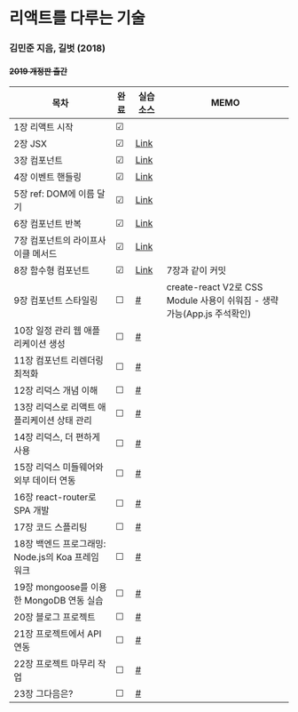 # 리액트를 다루는 기술
### 김민준 지음, 길벗 (2018) 
#### ~~2019 개정판 출간~~

| 목차                                            | 완료 | 실습소스 | MEMO |
| ---------------------------------------------- | ------- | -------------------------------------------------------------------------------- | ------------------------------------------------------------------------------- |
| 1장 리액트 시작| &#9745; |  | |
| 2장 JSX| &#9745; | [Link](https://github.com/zzz6866/learning-react-exam/tree/main/02/hello-react) | |
| 3장 컴포넌트| &#9745; | [Link](https://github.com/zzz6866/learning-react-exam/tree/main/03/hello-react) | |
| 4장 이벤트 핸들링| &#9745; | [Link](https://github.com/zzz6866/learning-react-exam/tree/main/04/hello-react) | |
| 5장 ref: DOM에 이름 달기| &#9745; | [Link](https://github.com/zzz6866/learning-react-exam/tree/main/05/hello-react) | |
| 6장 컴포넌트 반복| &#9745; | [Link](https://github.com/zzz6866/learning-react-exam/tree/main/06/hello-react) | |
| 7장 컴포넌트의 라이프사이클 메서드| &#9745; | [Link](https://github.com/zzz6866/learning-react-exam/tree/main/07/lifecycle-react) | |
| 8장 함수형 컴포넌트| &#9745; | [Link](https://github.com/zzz6866/learning-react-exam/tree/main/07/lifecycle-react) | 7장과 같이 커밋 |
| 9장 컴포넌트 스타일링| &#9744; | [#]() | create-react V2로 CSS Module 사용이 쉬워짐 - 생략 가능(App.js 주석확인) |
| 10장 일정 관리 웹 애플리케이션 생성| &#9744; | [#]() | |
| 11장 컴포넌트 리렌더링 최적화| &#9744; | [#]() | |
| 12장 리덕스 개념 이해| &#9744; | [#]() | |
| 13장 리덕스로 리액트 애플리케이션 상태 관리| &#9744; | [#]() | |
| 14장 리덕스, 더 편하게 사용| &#9744; | [#]() | |
| 15장 리덕스 미들웨어와 외부 데이터 연동| &#9744; | [#]() | |
| 16장 react-router로 SPA 개발| &#9744; | [#]() | |
| 17장 코드 스플리팅| &#9744; | [#]() | |
| 18장 백엔드 프로그래밍: Node.js의 Koa 프레임워크| &#9744; | [#]() | |
| 19장 mongoose를 이용한 MongoDB 연동 실습| &#9744; | [#]() | |
| 20장 블로그 프로젝트| &#9744; | [#]() | |
| 21장 프로젝트에서 API 연동| &#9744; | [#]() | |
| 22장 프로젝트 마무리 작업| &#9744; | [#]() | |
| 23장 그다음은?| &#9744; | [#]() | |
